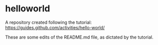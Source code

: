 # helloworld
A repository created following the tutorial: https://guides.github.com/activities/hello-world/

These are some edits of the README.md file, as dictated by the tutorial.  
